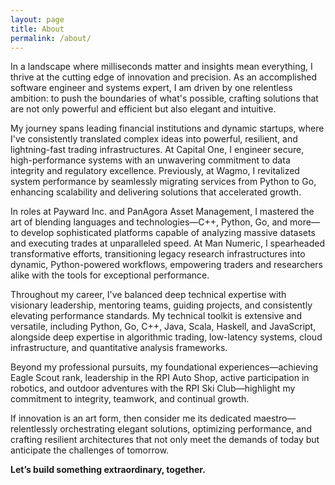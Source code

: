 ```yaml
---
layout: page
title: About
permalink: /about/
---
```


In a landscape where milliseconds matter and insights mean everything, I thrive at the cutting edge of innovation and precision. As an accomplished software engineer and systems expert, I am driven by one relentless ambition: to push the boundaries of what's possible, crafting solutions that are not only powerful and efficient but also elegant and intuitive.

My journey spans leading financial institutions and dynamic startups, where I've consistently translated complex ideas into powerful, resilient, and lightning-fast trading infrastructures. At Capital One, I engineer secure, high-performance systems with an unwavering commitment to data integrity and regulatory excellence. Previously, at Wagmo, I revitalized system performance by seamlessly migrating services from Python to Go, enhancing scalability and delivering solutions that accelerated growth.

In roles at Payward Inc. and PanAgora Asset Management, I mastered the art of blending languages and technologies—C++, Python, Go, and more—to develop sophisticated platforms capable of analyzing massive datasets and executing trades at unparalleled speed. At Man Numeric, I spearheaded transformative efforts, transitioning legacy research infrastructures into dynamic, Python-powered workflows, empowering traders and researchers alike with the tools for exceptional performance.

Throughout my career, I've balanced deep technical expertise with visionary leadership, mentoring teams, guiding projects, and consistently elevating performance standards. My technical toolkit is extensive and versatile, including Python, Go, C++, Java, Scala, Haskell, and JavaScript, alongside deep expertise in algorithmic trading, low-latency systems, cloud infrastructure, and quantitative analysis frameworks.

Beyond my professional pursuits, my foundational experiences—achieving Eagle Scout rank, leadership in the RPI Auto Shop, active participation in robotics, and outdoor adventures with the RPI Ski Club—highlight my commitment to integrity, teamwork, and continual growth.

If innovation is an art form, then consider me its dedicated maestro—relentlessly orchestrating elegant solutions, optimizing performance, and crafting resilient architectures that not only meet the demands of today but anticipate the challenges of tomorrow.

**Let’s build something extraordinary, together.**
